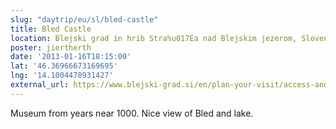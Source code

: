 ```yaml
---
slug: "daytrip/eu/sl/bled-castle"
title: Bled Castle
location: Blejski grad in hrib Stra%u017Ea nad Blejskim jezerom, Slovenia, 4260
poster: jiertherth
date: '2013-01-16T18:15:00'
lat: '46.36966673169695'
lng: '14.1004478931427'
external_url: https://www.blejski-grad.si/en/plan-your-visit/access-and-parking/
---
```


Museum from years near 1000. Nice view of Bled and lake.
